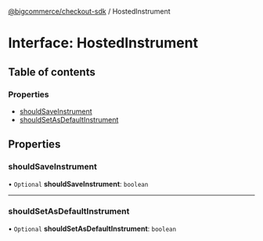 [@bigcommerce/checkout-sdk](../README.md) / HostedInstrument

# Interface: HostedInstrument

## Table of contents

### Properties

- [shouldSaveInstrument](HostedInstrument.md#shouldsaveinstrument)
- [shouldSetAsDefaultInstrument](HostedInstrument.md#shouldsetasdefaultinstrument)

## Properties

### shouldSaveInstrument

• `Optional` **shouldSaveInstrument**: `boolean`

___

### shouldSetAsDefaultInstrument

• `Optional` **shouldSetAsDefaultInstrument**: `boolean`
